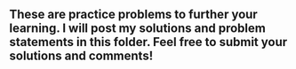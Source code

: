 These are practice problems to further your learning.  I will post my solutions and problem statements in this folder.
Feel free to submit your solutions and comments!
---

